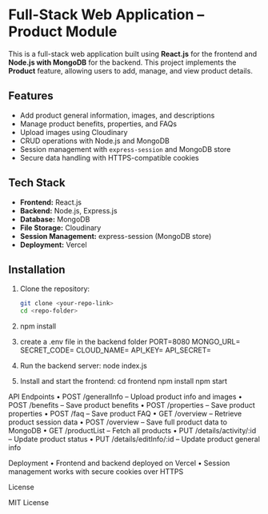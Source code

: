 # Full-Stack Web Application – Product Module

This is a full-stack web application built using **React.js** for the frontend and **Node.js with MongoDB** for the backend. This project implements the **Product** feature, allowing users to add, manage, and view product details.

## Features

- Add product general information, images, and descriptions
- Manage product benefits, properties, and FAQs
- Upload images using Cloudinary
- CRUD operations with Node.js and MongoDB
- Session management with `express-session` and MongoDB store
- Secure data handling with HTTPS-compatible cookies

## Tech Stack

- **Frontend:** React.js  
- **Backend:** Node.js, Express.js  
- **Database:** MongoDB  
- **File Storage:** Cloudinary  
- **Session Management:** express-session (MongoDB store)  
- **Deployment:** Vercel

## Installation

1. Clone the repository:
   ```bash
   git clone <your-repo-link>
   cd <repo-folder>

2. npm install

3. create a .env file in the backend folder
PORT=8080
MONGO_URL=<your-mongodb-connection-string>
SECRET_CODE=<your-session-secret>
CLOUD_NAME=<your-cloudinary-cloud-name>
API_KEY=<your-cloudinary-api-key>
API_SECRET=<your-cloudinary-api-secret>

4. Run the backend server:
   node index.js
5. Install and start the frontend:
   cd frontend
npm install
npm start

API Endpoints
	•	POST /generalInfo – Upload product info and images
	•	POST /benefits – Save product benefits
	•	POST /properties – Save product properties
	•	POST /faq – Save product FAQ
	•	GET /overview – Retrieve product session data
	•	POST /overview – Save full product data to MongoDB
	•	GET /productList – Fetch all products
	•	PUT /details/activity/:id – Update product status
	•	PUT /details/editInfo/:id – Update product general info

Deployment
	•	Frontend and backend deployed on Vercel
	•	Session management works with secure cookies over HTTPS

License

MIT License
